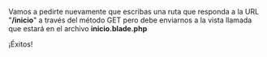 Vamos a pedirte nuevamente que escribas una ruta que responda a la URL "**/inicio**" a través del método GET pero debe enviarnos a la vista llamada que estará en el archivo **inicio.blade.php**

¡Éxitos!